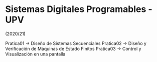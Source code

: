 # Sistemas Digitales Programables  - UPV
(2020/21)

Pratica01 -> Diseño de Sistemas Secuenciales
Pratica02 -> Diseño y Verificación de Máquinas de Estado Finitos
Pratica03 -> Control y Visualización en una pantalla
